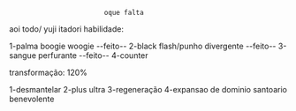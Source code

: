                             oque falta 

aoi todo/ yuji itadori
habilidade:

1-palma boogie woogie --feito--
2-black flash/punho divergente --feito--
3-sangue perfurante --feito--
4-counter

transformação: 120%

1-desmantelar
2-plus ultra
3-regeneração
4-expansao de dominio santoario benevolente